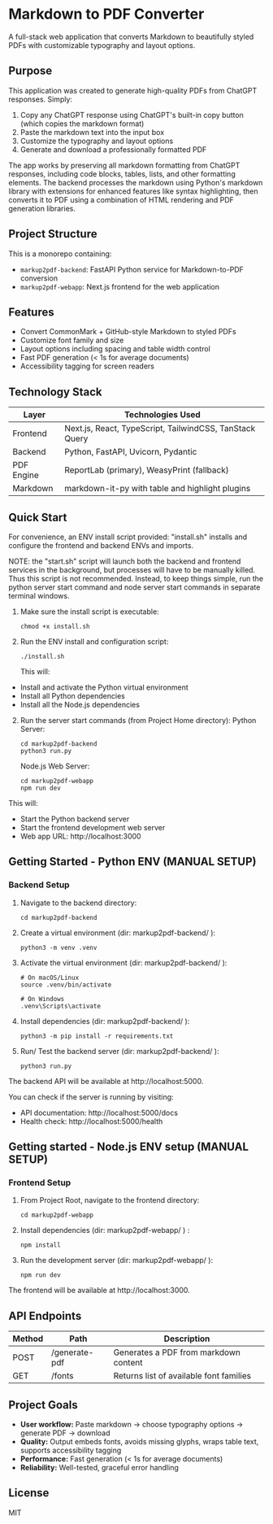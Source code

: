 # Markdown to PDF Converter

A full-stack web application that converts Markdown to beautifully styled PDFs with customizable typography and layout options.

## Purpose

This application was created to generate high-quality PDFs from ChatGPT responses. Simply:

1. Copy any ChatGPT response using ChatGPT's built-in copy button (which copies the markdown format)
2. Paste the markdown text into the input box
3. Customize the typography and layout options
4. Generate and download a professionally formatted PDF

The app works by preserving all markdown formatting from ChatGPT responses, including code blocks, tables, lists, and other formatting elements. The backend processes the markdown using Python's markdown library with extensions for enhanced features like syntax highlighting, then converts it to PDF using a combination of HTML rendering and PDF generation libraries.

## Project Structure

This is a monorepo containing:

- `markup2pdf-backend`: FastAPI Python service for Markdown-to-PDF conversion
- `markup2pdf-webapp`: Next.js frontend for the web application

## Features

- Convert CommonMark + GitHub-style Markdown to styled PDFs
- Customize font family and size
- Layout options including spacing and table width control
- Fast PDF generation (< 1s for average documents)
- Accessibility tagging for screen readers

## Technology Stack

| Layer      | Technologies Used                                       |
| ---------- | ------------------------------------------------------- |
| Frontend   | Next.js, React, TypeScript, TailwindCSS, TanStack Query |
| Backend    | Python, FastAPI, Uvicorn, Pydantic                      |
| PDF Engine | ReportLab (primary), WeasyPrint (fallback)              |
| Markdown   | markdown-it-py with table and highlight plugins         |

## Quick Start

For convenience, an ENV install script provided:
"install.sh" installs and configure the frontend and backend ENVs and imports.

NOTE: the "start.sh" script will launch both the backend and frontend services in the background, but processes will have to be manually killed. Thus this script is not recommended. Instead, to keep things simple, run the python server start command and node server start commands in separate terminal windows.

1. Make sure the install script is executable:

   ```
   chmod +x install.sh
   ```

2. Run the ENV install and configuration script:
   ```
   ./install.sh
   ```
   This will:

- Install and activate the Python virtual environment
- Install all Python dependencies
- Install all the Node.js dependencies

2. Run the server start commands (from Project Home directory):
   Python Server:

   ```
   cd markup2pdf-backend
   python3 run.py
   ```

   Node.js Web Server:

   ```
   cd markup2pdf-webapp
   npm run dev
   ```

This will:

- Start the Python backend server
- Start the frontend development web server
- Web app URL: http://localhost:3000

## Getting Started - Python ENV (MANUAL SETUP)

### Backend Setup

1. Navigate to the backend directory:

   ```
   cd markup2pdf-backend
   ```

2. Create a virtual environment (dir: markup2pdf-backend/ ):

   ```
   python3 -m venv .venv
   ```

3. Activate the virtual environment (dir: markup2pdf-backend/ ):

   ```
   # On macOS/Linux
   source .venv/bin/activate

   # On Windows
   .venv\Scripts\activate
   ```

4. Install dependencies (dir: markup2pdf-backend/ ):

   ```
   python3 -m pip install -r requirements.txt
   ```

5. Run/ Test the backend server (dir: markup2pdf-backend/ ):

   ```
   python3 run.py
   ```

The backend API will be available at http://localhost:5000.

You can check if the server is running by visiting:

- API documentation: http://localhost:5000/docs
- Health check: http://localhost:5000/health

## Getting started - Node.js ENV setup (MANUAL SETUP)

### Frontend Setup

1. From Project Root, navigate to the frontend directory:

   ```
   cd markup2pdf-webapp
   ```

2. Install dependencies (dir: markup2pdf-webapp/ ) :

   ```
   npm install
   ```

3. Run the development server (dir: markup2pdf-webapp/ ):
   ```
   npm run dev
   ```

The frontend will be available at http://localhost:3000.

## API Endpoints

| Method | Path          | Description                             |
| ------ | ------------- | --------------------------------------- |
| POST   | /generate-pdf | Generates a PDF from markdown content   |
| GET    | /fonts        | Returns list of available font families |

## Project Goals

- **User workflow:** Paste markdown → choose typography options → generate PDF → download
- **Quality:** Output embeds fonts, avoids missing glyphs, wraps table text, supports accessibility tagging
- **Performance:** Fast generation (< 1s for average documents)
- **Reliability:** Well-tested, graceful error handling

## License

MIT
